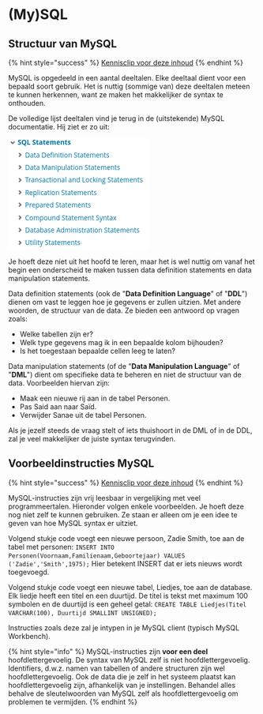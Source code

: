 # \(My\)SQL

## Structuur van MySQL

{% hint style="success" %}
[Kennisclip voor deze inhoud](https://youtu.be/jGGsXvdEYyI)
{% endhint %}

MySQL is opgedeeld in een aantal deeltalen. Elke deeltaal dient voor een bepaald soort gebruik. Het is nuttig \(sommige van\) deze deeltalen meteen te kunnen herkennen, want ze maken het makkelijker de syntax te onthouden.

De volledige lijst deeltalen vind je terug in de \(uitstekende\) MySQL documentatie. Hij ziet er zo uit:

![](../../.gitbook/assets/deeltalen.png)

Je hoeft deze niet uit het hoofd te leren, maar het is wel nuttig om vanaf het begin een onderscheid te maken tussen data definition statements en data manipulation statements.

Data definition statements \(ook de "**Data Definition Language**" of "**DDL**"\) dienen om vast te leggen hoe je gegevens er zullen uitzien. Met andere woorden, de structuur van de data. Ze bieden een antwoord op vragen zoals:

* Welke tabellen zijn er?
* Welk type gegevens mag ik in een bepaalde kolom bijhouden?
* Is het toegestaan bepaalde cellen leeg te laten?

Data manipulation statements \(of de "**Data Manipulation Language**" of "**DML**"\) dient om specifieke data te beheren en niet de structuur van de data. Voorbeelden hiervan zijn:

* Maak een nieuwe rij aan in de tabel Personen.
* Pas Said aan naar Saïd.
* Verwijder Sanae uit de tabel Personen.

Als je jezelf steeds de vraag stelt of iets thuishoort in de DML of in de DDL, zal je veel makkelijker de juiste syntax terugvinden.

## Voorbeeldinstructies MySQL

{% hint style="success" %}
[Kennisclip voor deze inhoud](https://youtu.be/c4nAguBLFAc)
{% endhint %}

MySQL-instructies zijn vrij leesbaar in vergelijking met veel programmeertalen. Hieronder volgen enkele voorbeelden. Je hoeft deze nog niet zelf te kunnen gebruiken. Ze staan er alleen om je een idee te geven van hoe MySQL syntax er uitziet.

Volgend stukje code voegt een nieuwe persoon, Zadie Smith, toe aan de tabel met personen: `INSERT INTO Personen(Voornaam,Familienaam,Geboortejaar) VALUES ('Zadie','Smith',1975);` Hier betekent INSERT dat er iets nieuws wordt toegevoegd.

Volgend stukje code voegt een nieuwe tabel, Liedjes, toe aan de database. Elk liedje heeft een titel en een duurtijd. De titel is tekst met maximum 100 symbolen en de duurtijd is een geheel getal: `CREATE TABLE Liedjes(Titel VARCHAR(100), Duurtijd SMALLINT UNSIGNED);`

Instructies zoals deze zal je intypen in je MySQL client \(typisch MySQL Workbench\).

{% hint style="info" %}
MySQL-instructies zijn **voor een deel** hoofdlettergevoelig. De syntax van MySQL zelf is niet hoofdlettergevoelig. Identifiers, d.w.z. namen van tabellen of andere structuren zijn wel hoofdlettergevoelig. Ook de data die je zelf in het systeem plaatst kan hoofdlettergevoelig zijn, afhankelijk van je instellingen. Behandel alles behalve de sleutelwoorden van MySQL zelf als hoofdlettergevoelig om problemen te vermijden.
{% endhint %}

